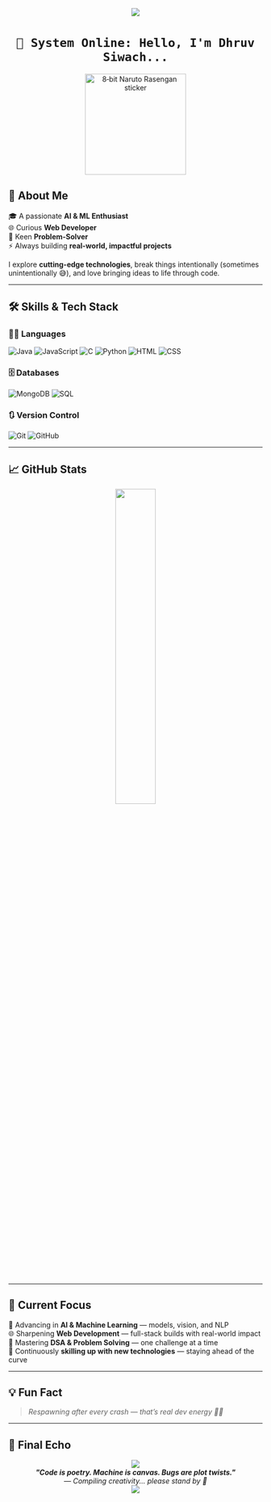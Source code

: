 <p align="center">
  <img src="https://readme-typing-svg.demolab.com/?lines=Eat.%20Sleep.%20Code.%20Repeat&font=Fira%20Code&center=true&width=440&height=45&color=f75c7e&vCenter=true&pause=1000&size=28" />
</p>

<h1 align="center"><code>🔮 System Online: Hello, I'm Dhruv Siwach...</code></h1>


<p align="center">
  <img src="https://www.pngfind.com/mpng/ibiRhxi_naruto-naruto-rasengan-pixel-art-hd-png-download/" alt="8‑bit Naruto Rasengan sticker" width="200" />
</p>


## 🚀 About Me

🎓 A passionate **AI & ML Enthusiast**  
🌐 Curious **Web Developer**  
🧠 Keen **Problem-Solver**  
⚡ Always building **real-world, impactful projects**

I explore **cutting-edge technologies**, break things intentionally (sometimes unintentionally 😅), and love bringing ideas to life through code.

---

## 🛠️ Skills & Tech Stack

### 👨‍💻 Languages  
![Java](https://img.shields.io/badge/Java-007396?style=for-the-badge&logo=java&logoColor=white)
![JavaScript](https://img.shields.io/badge/JavaScript-F7DF1E?style=for-the-badge&logo=javascript&logoColor=black)
![C](https://img.shields.io/badge/C-00599C?style=for-the-badge&logo=c&logoColor=white)
![Python](https://img.shields.io/badge/Python-3776AB?style=for-the-badge&logo=python&logoColor=white)
![HTML](https://img.shields.io/badge/HTML5-E34F26?style=for-the-badge&logo=html5&logoColor=white)
![CSS](https://img.shields.io/badge/CSS3-1572B6?style=for-the-badge&logo=css3&logoColor=white)

### 🗄️ Databases  
![MongoDB](https://img.shields.io/badge/MongoDB-47A248?style=for-the-badge&logo=mongodb&logoColor=white)
![SQL](https://img.shields.io/badge/SQL-316192?style=for-the-badge&logo=microsoft-sql-server&logoColor=white)

### 🔃 Version Control  
![Git](https://img.shields.io/badge/Git-F05032?style=for-the-badge&logo=git&logoColor=white)
![GitHub](https://img.shields.io/badge/GitHub-181717?style=for-the-badge&logo=github&logoColor=white)

---

## 📈 GitHub Stats

<p align="center">
  <img src="https://github-readme-stats.vercel.app/api/top-langs/?username=dhruvx05&layout=compact&theme=tokyonight&hide_border=true" width="40%" />
</p>

---

## 🌟 Current Focus

🧠 Advancing in **AI & Machine Learning** — models, vision, and NLP  
🌐 Sharpening **Web Development** — full-stack builds with real-world impact  
🧩 Mastering **DSA & Problem Solving** — one challenge at a time  
🚀 Continuously **skilling up with new technologies** — staying ahead of the curve


---

## 💡 Fun Fact

> _Respawning after every crash — that’s real dev energy 🔁💥_


---

## 🧬 Final Echo

<div align="center">
  <img src="https://capsule-render.vercel.app/api?type=rect&color=f75c7e&height=1"/>
  <br />
  <em><strong>"Code is poetry. Machine is canvas. Bugs are plot twists."</strong></em>  
  <br />
  <em>— Compiling creativity... please stand by 💾</em>
  <br />
  <img src="https://capsule-render.vercel.app/api?type=rect&color=f75c7e&height=1"/>
</div>


